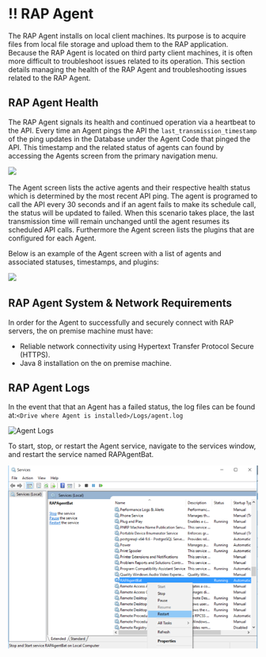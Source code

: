 # !! RAP Agent

The RAP Agent installs on local client machines. Its purpose is to acquire files from local file storage and upload them to the RAP application. Because the RAP Agent is located on third party client machines, it is often more difficult to troubleshoot issues related to its operation. This section details managing the health of the RAP Agent and troubleshooting issues related to the RAP Agent.

## RAP Agent Health

The RAP Agent signals its health and continued operation via a heartbeat to the API. Every time an Agent pings the API the `last_transmission_timestamp` of the ping updates in the Database under the Agent Code that pinged the API. This timestamp and the related status of agents can found by accessing the Agents screen from the primary navigation menu.

![](../../.gitbook/assets/primary-navigation.png)

The Agent screen lists the active agents and their respective health status which is determined by the most recent API ping.  The agent is programed to call the API every 30 seconds and if an agent fails to make its schedule call, the status will be updated to failed. When this scenario takes place, the last transmission time will remain unchanged until the agent resumes its scheduled API calls.  Furthermore the Agent screen lists the plugins that are configured for each Agent.  

Below is an example of the Agent screen with a list of agents and associated statuses, timestamps, and plugins:

![](../../.gitbook/assets/agent-screen.png)

## RAP Agent System & Network Requirements

In order for the Agent to successfully and securely connect with RAP servers, the on premise machine must have:

* Reliable network connectivity using Hypertext Transfer Protocol Secure \(HTTPS\).
* Java 8 installation on the on premise machine.

## RAP Agent Logs

In the event that that an Agent has a failed status, the log files can be found at:`<Drive where Agent is installed>/Logs/agent.log`

![Agent Logs](../../.gitbook/assets/31.png)

To start, stop, or restart the Agent service, navigate to the services window, and restart the service named RAPAgentBat.

![](../../.gitbook/assets/32%20%281%29%20%281%29.png)

